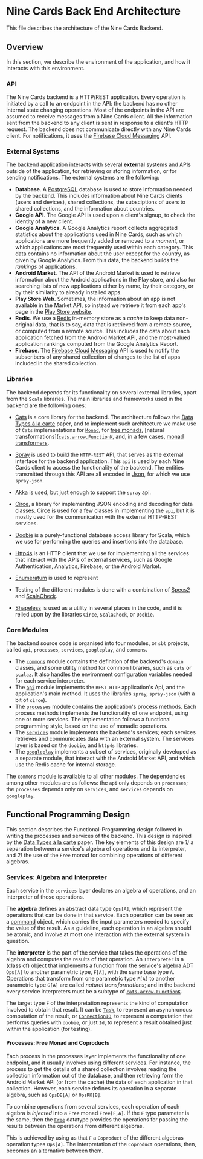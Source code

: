 
# Nine Cards Back End Architecture

This file describes the architecture of the Nine Cards Backend.

## Overview

In this section, we describe the environment of the application, and how it interacts with this environment.

### API

The Nine Cards backend is a HTTP/REST application. Every operation is initiated by a call to
an endpoint in the API: the backend has no other internal state changing operations.
Most of the endpoints in the API are assumed to receive messages from a Nine Cards client.
All the information sent from the backend to any client is sent in response to a client's HTTP request.
The backend does not communicate directly with any Nine Cards client. For notifications, it uses
the [Firebase Cloud Messaging](http://firebase.google.com/docs/cloud-messaging/) API.


### External Systems

The backend application interacts with several **external** systems and APIs outside of the application,
for retrieving or storing information, or for sending notifications. The external systems are the following:

* **Database**. A [PostgreSQL](http://www.postgresql.org/) database is used to store information needed by the backend.
  This includes information about Nine Cards clients (users and devices), shared collections, the subsciptions of
  users to shared collections, and the information about countries.
* **Google API**. The Google API is used upon a client's signup, to check the identity of a new client.
* **Google Analytics**. A Google Analytics report collects aggregated statistics about the applications used in
  Nine Cards, such as which applications are more frequently added or removed to a _moment_,
  or which applications are most frequently used within each category.
  This data contains no information about the user except for the country, as given by Google Analytics.
  From this data, the backend builds the _rankings_ of applications.
* **Android Market**. The API of the Android Market is used to retrieve information about the Android applications
  in the Play store, and also for searching lists of new applications either by name, by their category,
  or by their similarity to already installed apps.
* **Play Store Web**. Sometimes, the information about an app is not available in the Market API, so instead
  we retrieve it from each app's page in the [Play Store website](http://play.google.com/store/).
* **Redis**. We use a [Redis](http://redis.io/) in-memory store as a _cache_ to keep data non-original data,
  that is to say, data that is retrieved from a remote source, or computed from a remote source.
  This includes the data about each application fetched from the Android Market API,
  and the most-valued application rankings computed from the Google Analytics Report.
* **Firebase**. The [Firebase Cloud Messaging](http://firebase.google.com/docs/cloud-messaging/) API is used to notify
  the subscribers of any shared collection of changes to the list of apps included in the shared collection.

### Libraries

The backend depends for its functionality on several external libraries, apart from the `Scala` libraries.
The main libraries and frameworks used in the backend are the following ones:

* [Cats](http://typelevel.org/cats/) is a core library for the backend. The architecture follows the
  [Data Types à la carte](http://dblp.org/rec/html/journals/jfp/Swierstra08) paper, and to implement
  such architecture we make use of `Cats` implementations for [`Monad`](http://github.com/typelevel/cats/blob/master/core/src/main/scala/cats/Monad.scala),
  for [free monads](http://github.com/typelevel/cats/blob/master/free/src/main/scala/cats/free/Free.scala),
  [natural transformations]([`cats.arrow.FunctionK`](http://github.com/typelevel/cats/blob/master/core/src/main/scala/cats/arrow/FunctionK.scala),
  and, in a few cases, [monad transformers](http://github.com/typelevel/cats/blob/master/core/src/main/scala/cats/data/EitherT.scala).

* [Spray](http://spray.io/) is used to build the `HTTP-REST` API, that serves as the external
  interface for the backend application. This `api` is used by each Nine Cards client to access
  the functionality of the backend. The entities transmitted through this API are all encoded in
  [Json](http://en.wikipedia.org/wiki/JSON), for which we use `spray-json`.
* [Akka](http://akka.io/) is used, but just enough to support the `spray` api.
* [Circe](http://travisbrown.github.io/circe/), a library for implementing JSON encoding and decoding for
  data classes. Circe is used for a few classes in implementing the `api`, but it is mostly used for the
  communication with the external HTTP-REST services.
* [Doobie](http://github.com/tpolecat/doobie) is a purely-functional database access library for Scala, which
  we use for performing the queries and insertions into the database.
* [Http4s](http://http4s.org/) is an HTTP client that we use for implementing all the services that interact with the APIs
  of external services, such as Google Authentication, Analytics, Firebase, or the Android Market.
* [Enumeratum](http://github.com/lloydmeta/enumeratum/) is used to represent
* Testing of the different modules is done with a combination of [Specs2](http://etorreborre.github.io/specs2/)
  and [ScalaCheck](http://www.scalacheck.org/).
* [Shapeless](http://github.com/milessabin/shapeless) is used as a utility in several places in the code,
  and it is relied upon by the libraries `Circe`, `ScalaCheck`, or `Doobie`.

### Core Modules

The backend source code is organised into four modules, or `sbt` projects, called
`api`, `processes`, `services`, `googleplay`, and `commons`.

* The [`commons`](/modules/commons) module contains the definition of the backend's `domain` classes,
  and some utility method for common libraries, such as `cats` or `scalaz`.
  It also handles the environment configuration variables needed for each service interpreter.
* The [`api`](/modules/api) module implements the `REST-HTTP` application's Api, and the application's
  main method. It uses the libraries `spray`, `spray-json` (with a bit of `circe`).
* The [`processes`](/modules/processes) module contains the application's process methods. Each process methods implements
  the functionality of one endpoint, using one or more services.
  The implementation follows a functional programming style, based on the use of monadic operations.
* The [`services`](/modules/services) module implements the backend's services; each services retrieves and
  communicates data with an external system. The services layer is based on the `doobie`, and `http4s` libraries.
* The [`googleplay`](/modules/googleplay) implements a subset of services, originally developed as a separate
  module, that interact with the Android Market API, and which use the Redis cache for internal storage.

The `commons` module is available to all other modules. The dependencies among other modules are as follows:
the `api` only depends on `processes`; the `processes` depends only on `services`, and `services` depends
on `googleplay`.

## Functional Programming Design

This section describes the Functional-Programming design followed in writing the processes
and services of the backend. This design is inspired by the [Data Types à la carte](http://dblp.org/rec/html/journals/jfp/Swierstra08) paper.
The key elements of this design are _1)_ a separation between a service's algebra of operations and
its interpreter, and _2)_ the use of the `Free` monad for combining operations of different algebras.

### Services: Algebra and Interpreter

Each service in the `services` layer declares an algebra of operations, and an interpreter of those operations.

The **algebra** defines an abstract data type `Ops[A]`, which represent the operations that can be done in that service.
Each operation can be seen as a [command](http://en.wikipedia.org/wiki/Command_pattern) object,
which carries the input parameters needed to specify the value of the result.
As a guideline, each operation in an algebra should be atomic, and involve at most one interaction
with the external system in question.

The **interpreter** is the part of the service that takes the operations of the algebra and computes the results of that operation.
An `Interpreter` is a (class of) object that implements a function from the service's algebra ADT
`Ops[A]` to another parametric type, `F[A]`, with the same base type `A`.
Operations that transform from one parametric type `F[A]` to another parametric type `G[A]` are called _natural transformations_;
and in the backend every service interpreters must be a subtype of [`cats.arrow.FunctionK`](http://github.com/typelevel/cats/blob/master/core/src/main/scala/cats/arrow/FunctionK.scala).

The target type `F` of the interpretation represents the kind of computation involved to obtain that result.
It can be [`Task`](http://github.com/scalaz/scalaz/blob/series/7.3.x/concurrent/src/main/scala/scalaz/concurrent/Task.scala),
to represent an asynchronous computation of the result,
or [`ConnectionIO`](http://github.com/tpolecat/doobie/blob/master/core/src/main/scala/doobie/free/connection.scala),
to represent a computation that performs queries with `doobie`,
or just `Id`, to represent a result obtained just within the application (for testing).

#### Processes: Free Monad and Coproducts

Each process in the processes layer implements the functionality of one endpoint, and it usually involves
using different services.
For instance, the process to get the details of a shared collection involves reading the collection information
out of the database, and then retrieving form the Android Market API (or from the cache) the data of each
application in that collection. However, each service defines its operation in a separate algebra,
such as `OpsDB[A]` or `OpsRK[B]`.

To combine operations from several services, each operation of each algebra is _injected_ into a `Free` monad
`Free[F,A]`. If the `F` type parameter is the same, then the
[`Free`](http://github.com/typelevel/cats/blob/master/free/src/main/scala/cats/free/Free.scala) datatype provides
the operations for passing the results between the operations from different algebras.

This is achieved by using as that `F` a `Coproduct` of the different algebras operation types `Ops[A]`.
The interpretation of the `Coproduct` operations, then, becomes an alternative between them.
